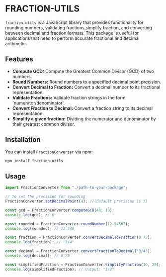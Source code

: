 # FRACTION-UTILS

`fraction-utils` is a JavaScript library that provides functionality for rounding numbers, validating fractions,simplify fraction, and converting between decimal and fraction formats. This package is useful for applications that need to perform accurate fractional and decimal arithmetic.

## Features

- **Compute GCD:** Compute the Greatest Common Divisor (GCD) of two numbers.
- **Round Numbers:** Round numbers to a specified decimal point precision.
- **Convert Decimal to Fraction:** Convert a decimal number to its fractional representation.
- **Validate Fractions:** Validate fraction strings in the form 'numerator/denominator'.
- **Convert Fraction to Decimal:** Convert a fraction string to its decimal representation.
- **Simplify a given fraction:** Dividing the numerator and denominator by their greatest common divisor.

## Installation

You can install `FractionConverter` via npm:

```bash
npm install fraction-utils
```

## Usage

```javascript
import FractionConverter from "./path-to-your-package";

// To set the precision for rounding
FractionConverter.setDecimalPoint(4); //(default precision is 3)

const gcd = FractionConverter.computeGCD(48, 18);
console.log(gcd); // 6

const rounded = FractionConverter.roundNumber(12.34567);
console.log(rounded); // 12.346

const fraction = FractionConverter.convertDecimalToFraction(0.75);
console.log(fraction); // "3/4"

const decimal = FractionConverter.convertFractionToDecimal("3/4");
console.log(decimal); // 0.75

const simplifiedFraction = FractionConverter.simplifyFraction(10, 20);
console.log(simplifiedFraction); // Output: "1/2"
```
